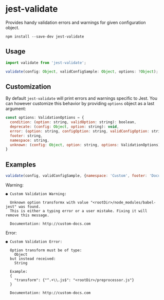 # jest-validate

Provides handy validation errors and warnings for given configuration object.

```
npm install --save-dev jest-validate
```

## Usage

```js
import validate from 'jest-validate';

validate(config: Object, validConfigSample: Object, options: ?Object);
```

## Customization

By default `jest-validate` will print errors and warnings specific to Jest. You can however customize this behavior by providing `options` object as a last argument:

```js
const options: ValidationOptions = {
  condition: (option: string, validOption: string): boolean,
  deprecate: (config: Object, option: string): void,
  error: (option: string, configOption: string, validConfigOption: string, options: ValidationOptions): void // throws ValidationError,
  footer: string,
  namespace: string,
  unknown: (config: Object, option: string, options: ValidationOptions),
}
```

## Examples
```js
validate(config, validConfigSample, {namespace: 'Custom', footer: 'Documentation: http://custom-docs.com'});
```
Warning:

```
● Custom Validation Warning:

  Unknown option transformx with value "<rootDir>/node_modules/babel-jest" was found.
  This is either a typing error or a user mistake. Fixing it will remove this message.

  Documentation: http://custom-docs.com
```

Error:

```
● Custom Validation Error:

  Option transform must be of type:
    Object
  but instead received:
    String

  Example:
  {
    "transform": {"^.+\\.js$": "<rootDir>/preprocessor.js"}
  }

  Documentation: http://custom-docs.com
```
